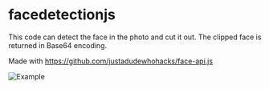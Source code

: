 # facedetectionjs

This code can detect the face in the photo and cut it out. The clipped face is returned in Base64 encoding.

Made with https://github.com/justadudewhohacks/face-api.js

![Example](https://previews.dropbox.com/p/orig/AAr8SzRbPe6zwmCRxKIH4uNbTYMimnVT2qh1JGlFZvpz0kaloon3qTTj0J45aPAphZ9OyKxisF8YviQs_QDNbY7Z4CyreU4pRm40-tqBAapara_pFIFWymImk3mm7xi1wPoaQd8M8M4nKRz62S1sP-GZdZQQsAeC710M6EmHWoDQoOsWAdNhbzuvkAju53FBnwWMjuoPoJgw3BoK9aNKBxZVOAg2UjaIToSz9xd5XrcpP90Z7igI5GrWoJ16zCNgZO96y4MH0OC06-JXFS5fuI8WEUSr2eJ4EecNkzvetbZsreeOh8m1spPDjkryloWP4kw/p.gif?fv_content=true&size_mode=5)
